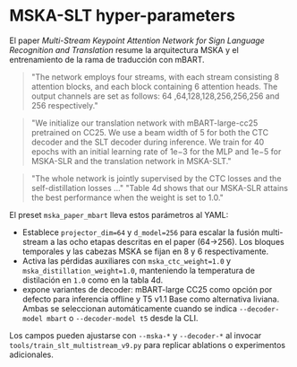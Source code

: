 # MSKA-SLT hyper-parameters

El paper *Multi-Stream Keypoint Attention Network for Sign Language Recognition and Translation*
resume la arquitectura MSKA y el entrenamiento de la rama de traducción con mBART.

> "The network employs four streams, with each stream consisting 8 attention blocks, and each block
> containing 6 attention heads. The output channels are set as follows: 64 ,64,128,128,256,256,256
> and 256 respectively."

> "We initialize our translation network with mBART-large-cc25 pretrained on CC25. We use a beam
> width of 5 for both the CTC decoder and the SLT decoder during inference. We train for 40 epochs
> with an initial learning rate of 1e−3 for the MLP and 1e−5 for MSKA-SLR and the translation
> network in MSKA-SLT."

> "The whole network is jointly supervised by the CTC losses and the self-distillation losses ..."
> "Table 4d shows that our MSKA-SLR attains the best performance when the weight is set to 1.0."

El preset `mska_paper_mbart` lleva estos parámetros al YAML:

- Establece `projector_dim=64` y `d_model=256` para escalar la fusión multi-stream a las ocho
  etapas descritas en el paper (64→256). Los bloques temporales y las cabezas MSKA se fijan en 8 y
  6 respectivamente.
- Activa las pérdidas auxiliares con `mska_ctc_weight=1.0` y `mska_distillation_weight=1.0`,
  manteniendo la temperatura de distilación en `1.0` como en la tabla 4d.
- expone variantes de decoder: mBART-large CC25 como opción por defecto para inferencia offline y
  T5 v1.1 Base como alternativa liviana. Ambas se seleccionan automáticamente cuando se indica
  `--decoder-model mbart` o `--decoder-model t5` desde la CLI.

Los campos pueden ajustarse con `--mska-*` y `--decoder-*` al invocar
`tools/train_slt_multistream_v9.py` para replicar ablations o experimentos adicionales.
